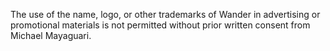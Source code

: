 The use of the name, logo, or other trademarks of Wander in advertising or promotional materials is not permitted without prior written consent from Michael Mayaguari.